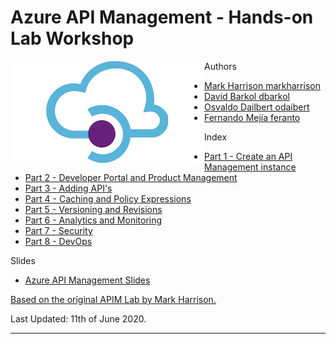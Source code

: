 # Azure API Management - Hands-on Lab Workshop

<img style="float: left;" src="Images/APIM.png">

Authors
- [Mark Harrison markharrison](http://github.com/markharrison)
- [David Barkol dbarkol](https://github.com/dbarkol)
- [Osvaldo Dailbert odaibert](https://github.com/odaibert)
- [Fernando Mejía feranto](https://github.com/feranto)

Index
- [Part 1 - Create an API Management instance](apimanagement-1.md)
- [Part 2 - Developer Portal and Product Management](apimanagement-2.md)
- [Part 3 - Adding API's](apimanagement-3.md)
- [Part 4 - Caching and Policy Expressions](apimanagement-4.md)
- [Part 5 - Versioning and Revisions](apimanagement-5.md)
- [Part 6 - Analytics and Monitoring](apimanagement-6.md)
- [Part 7 - Security](apimanagement-7.md)
- [Part 8 - DevOps](apimanagement-8.md)

Slides
- [Azure API Management Slides](/slides/APIM.pptx)

[Based on the original APIM Lab by Mark Harrison.](https://github.com/markharrison/Lab_APIM)

Last Updated: 11th of June 2020.

---
